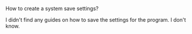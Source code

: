 How to create a system save settings?

I didn't find any guides on how to save the settings for the program. I don't know.
